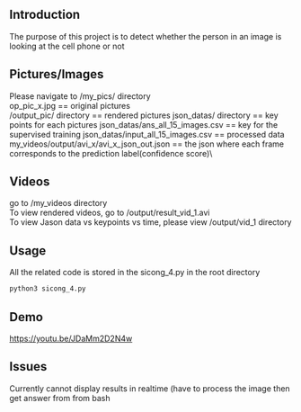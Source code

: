 ## Introduction

The purpose of this project is to detect whether the person in an image is looking at the cell phone or not

## Pictures/Images

Please navigate to /my_pics/ directory\
op_pic_x.jpg == original pictures\
/output_pic/ directory == rendered pictures
json_datas/ directory == key points for each pictures
json_datas/ans_all_15_images.csv == key for the supervised training
json_datas/input_all_15_images.csv == processed data
my_videos/output/avi_x/avi_x_json_out.json == the json where each frame corresponds to the prediction label(confidence score)\
## Videos

go to /my_videos directory\
To view rendered videos, go to /output/result_vid_1.avi\
To view Jason data vs keypoints vs time, please view /output/vid_1 directory

## Usage

All the related code is stored in the sicong_4.py in the root directory
```bash
python3 sicong_4.py
```
## Demo
https://youtu.be/JDaMm2D2N4w

## Issues
Currently cannot display results in realtime (have to process the image then get answer from from bash
